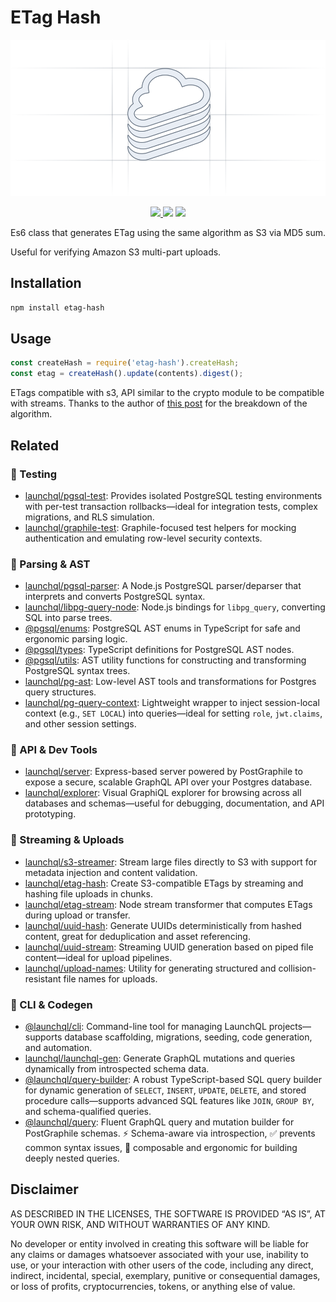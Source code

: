 # ETag Hash 

<p align="center" width="100%">
  <img height="250" src="https://raw.githubusercontent.com/launchql/launchql/refs/heads/main/assets/outline-logo.svg" />
</p>

<p align="center" width="100%">
  <a href="https://github.com/launchql/launchql/actions/workflows/run-tests.yaml">
    <img height="20" src="https://github.com/launchql/launchql/actions/workflows/run-tests.yaml/badge.svg" />
  </a>
   <a href="https://github.com/launchql/launchql/blob/main/LICENSE"><img height="20" src="https://img.shields.io/badge/license-MIT-blue.svg"/></a>
   <a href="https://www.npmjs.com/package/etag-hash"><img height="20" src="https://img.shields.io/github/package-json/v/launchql/launchql?filename=packages%2Fetag-hash%2Fpackage.json"/></a>
</p>

Es6 class that generates ETag using the same algorithm as S3 via MD5 sum.

Useful for verifying Amazon S3 multi-part uploads.

## Installation

```sh
npm install etag-hash
```

## Usage

```js
const createHash = require('etag-hash').createHash;
const etag = createHash().update(contents).digest();
```

ETags compatible with s3, API similar to the crypto module to be compatible with streams. Thanks to the author of [this post](https://stackoverflow.com/questions/12186993/what-is-the-algorithm-to-compute-the-amazon-s3-etag-for-a-file-larger-than-5gb#answer-19896823) for the breakdown of the algorithm.

## Related

### 🧪 Testing

* [launchql/pgsql-test](https://github.com/launchql/launchql/tree/main/packages/pgsql-test): Provides isolated PostgreSQL testing environments with per-test transaction rollbacks—ideal for integration tests, complex migrations, and RLS simulation.
* [launchql/graphile-test](https://github.com/launchql/launchql/tree/main/packages/graphile-test): Graphile-focused test helpers for mocking authentication and emulating row-level security contexts.

### 🧠 Parsing & AST

* [launchql/pgsql-parser](https://github.com/launchql/pgsql-parser): A Node.js PostgreSQL parser/deparser that interprets and converts PostgreSQL syntax.
* [launchql/libpg-query-node](https://github.com/launchql/libpg-query-node): Node.js bindings for `libpg_query`, converting SQL into parse trees.
* [@pgsql/enums](https://github.com/launchql/pgsql-parser/tree/main/packages/enums): PostgreSQL AST enums in TypeScript for safe and ergonomic parsing logic.
* [@pgsql/types](https://github.com/launchql/pgsql-parser/tree/main/packages/types): TypeScript definitions for PostgreSQL AST nodes.
* [@pgsql/utils](https://github.com/launchql/pgsql-parser/tree/main/packages/utils): AST utility functions for constructing and transforming PostgreSQL syntax trees.
* [launchql/pg-ast](https://github.com/launchql/launchql/tree/main/packages/pg-ast): Low-level AST tools and transformations for Postgres query structures.
* [launchql/pg-query-context](https://github.com/launchql/launchql/tree/main/packages/pg-query-context): Lightweight wrapper to inject session-local context (e.g., `SET LOCAL`) into queries—ideal for setting `role`, `jwt.claims`, and other session settings.

### 🚀 API & Dev Tools

* [launchql/server](https://github.com/launchql/launchql/tree/main/packages/server): Express-based server powered by PostGraphile to expose a secure, scalable GraphQL API over your Postgres database.
* [launchql/explorer](https://github.com/launchql/launchql/tree/main/packages/explorer): Visual GraphiQL explorer for browsing across all databases and schemas—useful for debugging, documentation, and API prototyping.

### 🔁 Streaming & Uploads

* [launchql/s3-streamer](https://github.com/launchql/launchql/tree/main/packages/s3-streamer): Stream large files directly to S3 with support for metadata injection and content validation.
* [launchql/etag-hash](https://github.com/launchql/launchql/tree/main/packages/etag-hash): Create S3-compatible ETags by streaming and hashing file uploads in chunks.
* [launchql/etag-stream](https://github.com/launchql/launchql/tree/main/packages/etag-stream): Node stream transformer that computes ETags during upload or transfer.
* [launchql/uuid-hash](https://github.com/launchql/launchql/tree/main/packages/uuid-hash): Generate UUIDs deterministically from hashed content, great for deduplication and asset referencing.
* [launchql/uuid-stream](https://github.com/launchql/launchql/tree/main/packages/uuid-stream): Streaming UUID generation based on piped file content—ideal for upload pipelines.
* [launchql/upload-names](https://github.com/launchql/launchql/tree/main/packages/upload-names): Utility for generating structured and collision-resistant file names for uploads.

### 🧰 CLI & Codegen

* [@launchql/cli](https://github.com/launchql/launchql/tree/main/packages/cli): Command-line tool for managing LaunchQL projects—supports database scaffolding, migrations, seeding, code generation, and automation.
* [launchql/launchql-gen](https://github.com/launchql/launchql/tree/main/packages/launchql-gen): Generate GraphQL mutations and queries dynamically from introspected schema data.
* [@launchql/query-builder](https://github.com/launchql/launchql/tree/main/packages/query-builder): A robust TypeScript-based SQL query builder for dynamic generation of `SELECT`, `INSERT`, `UPDATE`, `DELETE`, and stored procedure calls—supports advanced SQL features like `JOIN`, `GROUP BY`, and schema-qualified queries.
* [@launchql/query](https://github.com/launchql/launchql/tree/main/packages/query): Fluent GraphQL query and mutation builder for PostGraphile schemas. ⚡ Schema-aware via introspection, ✅ prevents common syntax issues, 🧩 composable and ergonomic for building deeply nested queries.

## Disclaimer

AS DESCRIBED IN THE LICENSES, THE SOFTWARE IS PROVIDED “AS IS”, AT YOUR OWN RISK, AND WITHOUT WARRANTIES OF ANY KIND.

No developer or entity involved in creating this software will be liable for any claims or damages whatsoever associated with your use, inability to use, or your interaction with other users of the code, including any direct, indirect, incidental, special, exemplary, punitive or consequential damages, or loss of profits, cryptocurrencies, tokens, or anything else of value.

